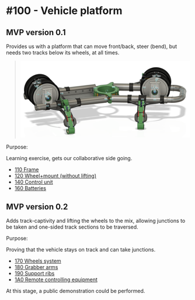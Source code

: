 # #100 - Vehicle platform


## MVP version 0.1

Provides us with a platform that can move front/back, steer (bend), but needs two tracks below its wheels, at all times.

>![](./images/100-vehicle.png)

Purpose: 

Learning exercise, gets our collaborative side going.

- [110 Frame](110-frame.md)
- [120 Wheel+mount (without lifting)](120-wheel-and-mount.md)
- [140 Control unit](140-control.md)
- [160 Batteries](160-batteries.md)


## MVP version 0.2

Adds track-captivity and lifting the wheels to the mix, allowing junctions to be taken and one-sided track sections to be traversed.

Purpose:

Proving that the vehicle stays on track and can take junctions.

- [170 Wheels system](170.md)
- [180 Grabber arms](180.md)
- [190 Support ribs](190.md)
- [1A0 Remote controlling equipment](1A0.md)

At this stage, a public demonstration could be performed.

